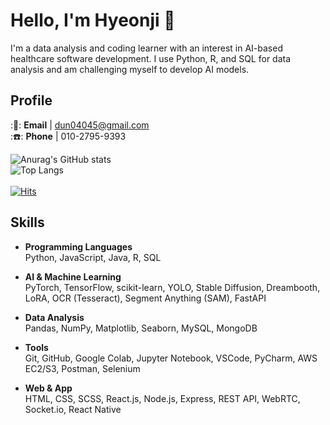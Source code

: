 # Hello, I'm Hyeonji 👋

I'm a data analysis and coding learner with an interest in AI-based healthcare software development. I use Python, R, and SQL for data analysis and am challenging myself to develop AI models.

## Profile
:📧: **Email** | dun04045@gmail.com <br />
:☎️: **Phone** | 010-2795-9393

![Anurag's GitHub stats](https://github-readme-stats.vercel.app/api?username=hyeonji826&show_icons=true&theme=transparent) <br />
![Top Langs](https://github-readme-stats.vercel.app/api/top-langs/?username=hyeonji826&layout=donut)
<br /><br />
[![Hits](https://hits.seeyoufarm.com/api/count/incr/badge.svg?url=https%3A%2F%2Fgithub.com%2Fgjbae1212%2Fhit-counter&count_bg=%23635DD5&title_bg=%233BA3D9&icon=java.svg&icon_color=%23E7E7E7&title=JAVA&edge_flat=false)](https://hits.seeyoufarm.com)

## Skills

- **Programming Languages**  
  Python, JavaScript, Java, R, SQL

- **AI & Machine Learning**  
  PyTorch, TensorFlow, scikit-learn, YOLO, Stable Diffusion, Dreambooth, LoRA, OCR (Tesseract), Segment Anything (SAM), FastAPI

- **Data Analysis**  
  Pandas, NumPy, Matplotlib, Seaborn, MySQL, MongoDB

- **Tools**  
  Git, GitHub, Google Colab, Jupyter Notebook, VSCode, PyCharm, AWS EC2/S3, Postman, Selenium

- **Web & App**  
  HTML, CSS, SCSS, React.js, Node.js, Express, REST API, WebRTC, Socket.io, React Native
